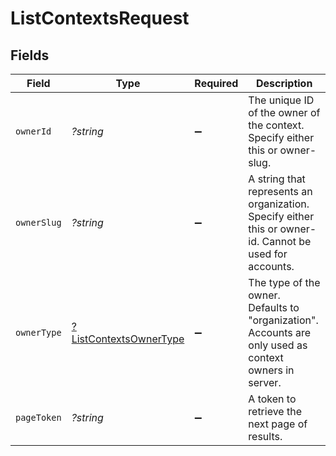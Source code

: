 # ListContextsRequest


## Fields

| Field                                                                                                   | Type                                                                                                    | Required                                                                                                | Description                                                                                             |
| ------------------------------------------------------------------------------------------------------- | ------------------------------------------------------------------------------------------------------- | ------------------------------------------------------------------------------------------------------- | ------------------------------------------------------------------------------------------------------- |
| `ownerId`                                                                                               | *?string*                                                                                               | :heavy_minus_sign:                                                                                      | The unique ID of the owner of the context. Specify either this or owner-slug.                           |
| `ownerSlug`                                                                                             | *?string*                                                                                               | :heavy_minus_sign:                                                                                      | A string that represents an organization. Specify either this or owner-id. Cannot be used for accounts. |
| `ownerType`                                                                                             | [?ListContextsOwnerType](../../models/operations/ListContextsOwnerType.md)                              | :heavy_minus_sign:                                                                                      | The type of the owner. Defaults to "organization". Accounts are only used as context owners in server.  |
| `pageToken`                                                                                             | *?string*                                                                                               | :heavy_minus_sign:                                                                                      | A token to retrieve the next page of results.                                                           |
